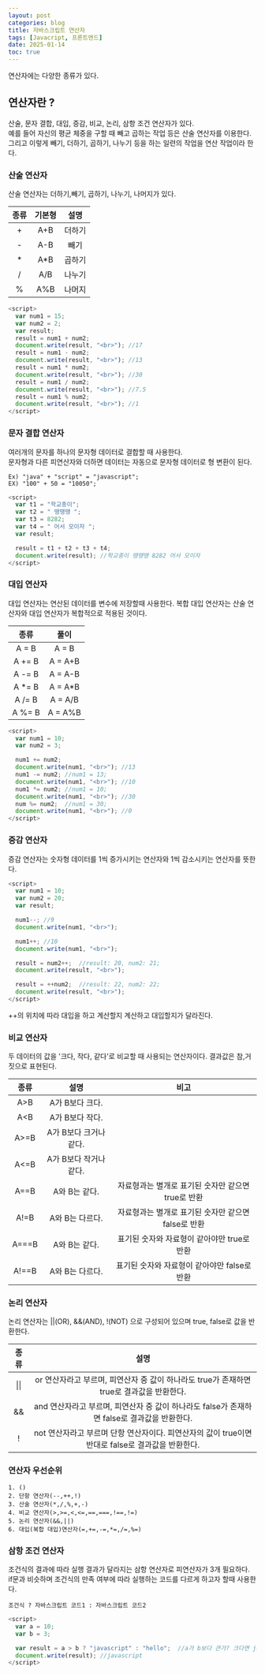 ```yaml
---
layout: post
categories: blog
title: 자바스크립트 연산자
tags: [Javacript, 프론트엔드]
date: 2025-01-14
toc: true
---
```


연산자에는 다양한 종류가 있다.

## 연산자란 ?

산술, 문자 결합, 대입, 증감, 비교, 논리, 삼항 조건 연산자가 있다. <br>
예를 들어 자신의 평균 체중을 구할 때 빼고 곱하는 작업 등은 산술 연산자를 이용한다. 그리고 이렇게 빼기, 더하기, 곱하기, 나누기 등을 하는 일련의 작업을 연산 작업이라 한다.

### 산술 연산자

산술 연산자는 더하기,빼기, 곱하기, 나누기, 나머지가 있다.

|종류|기본형|설명|
|:---:|:---:|:---:|
|+|A+B|더하기|
|-|A-B|빼기|
|*|A*B|곱하기|
|/|A/B|나누기|
|%|A%B|나머지|

```js
<script>
  var num1 = 15;
  var num2 = 2;
  var result;
  result = num1 + num2;
  document.write(result, "<br>"); //17
  result = num1 - num2;
  document.write(result, "<br>"); //13
  result = num1 * num2;
  document.write(result, "<br>"); //30
  result = num1 / num2;
  document.write(result, "<br>"); //7.5
  result = num1 % num2;
  document.write(result, "<br>"); //1
</script>
```

### 문자 결합 연산자

여러개의 문자를 하나의 문자형 데이터로 결합할 때 사용한다. <br>
문자형과 다른 피연산자와 더하면 데이터는 자동으로 문자형 데이터로 형 변환이 된다.

```
Ex) "java" + "script" = "javascript";
EX) "100" + 50 = "10050"; 
```

```js
<script>
  var t1 = "학교종이";
  var t2 = " 땡땡땡 ";
  var t3 = 8282;
  var t4 = " 어서 모이자 ";
  var result;

  result = t1 + t2 + t3 + t4;
  document.write(result); //학교종이 땡땡땡 8282 어서 모이자
</script>
```

### 대입 연산자

대입 연산자는 연산된 데이터를 변수에 저장할때 사용한다.
복합 대입 연산자는 산술 연산자와 대입 연산자가 복합적으로 적용된 것이다.

|종류|풀이|
|:---:|:---:|
|A = B| A = B|
|A += B|A = A+B|
|A -= B|A = A-B|
|A *= B|A = A*B|
|A /= B|A = A/B|
|A %= B|A = A%B|

```js
<script>
  var num1 = 10;
  var num2 = 3;

  num1 += num2;
  document.write(num1, "<br>"); //13
  num1 -= num2; //num1 = 13;
  document.write(num1, "<br>"); //10
  num1 *= num2; //num1 = 10;
  document.write(num1, "<br>"); //30
  num %= num2;  //num1 = 30;
  document.write(num1, "<br>"); //0
</script>
```

### 증감 연산자

증감 연산자는 숫자형 데이터를 1씩 증가시키는 연산자와 1씩 감소시키는 연산자를 뜻한다.

```js
<script>
  var num1 = 10;
  var num2 = 20;
  var result;

  num1--; //9
  document.write(num1, "<br>");

  num1++; //10
  document.write(num1, "<br>");

  result = num2++;  //result: 20, num2: 21;
  document.write(result, "<br>");

  result = ++num2;  //result: 22, num2: 22;
  document.write(result, "<br>");
</script>
```

++의 위치에 따라 대입을 하고 계산할지 계산하고 대입할지가 달라진다.

### 비교 연산자

두 데이터의 값을 '크다, 작다, 같다'로 비교할 때 사용되는 연산자이다. 결과값은 참,거짓으로 표현된다.

|종류|설명|비고|
|:---:|:---:|:---:|
|A>B|A가 B보다 크다.||
|A<B|A가 B보다 작다.||
|A>=B|A가 B보다 크거나 같다.||
|A<=B|A가 B보다 작거나 같다.||
|A==B|A와 B는 같다.|자료형과는 별개로 표기된 숫자만 같으면 true로 반환|
|A!=B|A와 B는 다르다.|자료형과는 별개로 표기된 숫자만 같으면 false로 반환|
|A===B|A와 B는 같다.|표기된 숫자와 자료형이 같아야만 true로 반환|
|A!==B|A와 B는 다르다.|표기된 숫자와 자료형이 같아야만 false로 반환|

### 논리 연산자

논리 연산자는 ||(OR), &&(AND), !(NOT) 으로 구성되어 있으며 true, false로 값을 반환한다.

|종류|설명|
|:---:|:---:|
|\|\||or 연산자라고 부르며, 피연산자 중 값이 하나라도 true가 존재하면 true로 결과값을 반환한다.|
|&&|and 연산자라고 부르며, 피연산자 중 값이 하나라도 false가 존재하면 false로 결과값을 반환한다.|
|!|not 연산자라고 부르며 단항 연산자이다. 피연산자의 값이 true이면 반대로 false로 결과값을 반환한다.|

### 연산자 우선순위

```
1. ()
2. 단항 연산자(--,++,!)
3. 산술 연산자(*,/,%,+,-)
4. 비교 연산자(>,>=,<,<=,==,===,!==,!=)
5. 논리 연산자(&&,||)
6. 대입(복합 대입)연산자(=,+=,-=,*=,/=,%=)
```

### 삼항 조건 연산자

조건식의 결과에 따라 실행 결과가 달라지는 삼항 연산자로 피연산자가 3개 필요하다.<br>
if문과 비슷하며 조건식의 만족 여부에 따라 실행하는 코드를 다르게 하고자 할때 사용한다.

```
조건식 ? 자바스크립트 코드1 : 자바스크립트 코드2
```

```js
<script>
  var a = 10;
  var b = 3;

  var result = a > b ? "javascript" : "hello";  //a가 b보다 큰가? 크다면 javascript를 작다면 hello를 출력해라
  document.write(result); //javascript
</script>
```